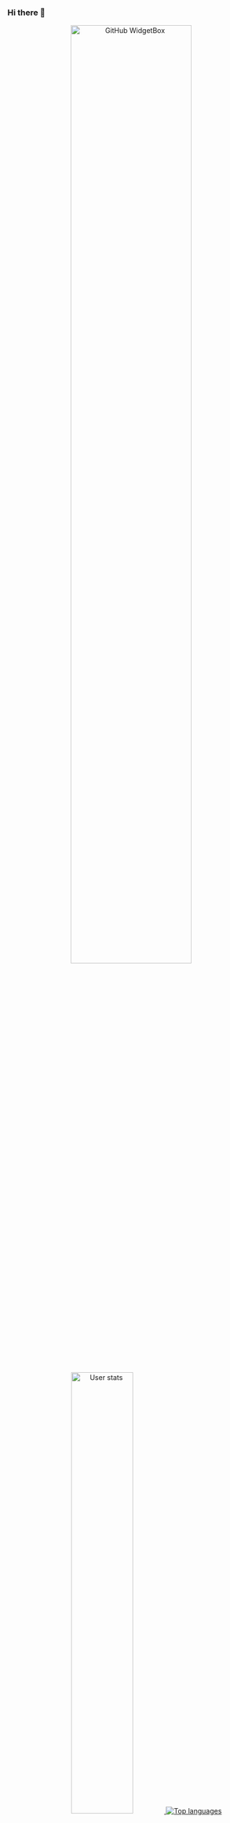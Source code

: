 ### Hi there 👋
<p align="center">
  <a href="https://github.com/Jurredr/github-widgetbox">
    <img width="70%" height="70%" src="https://github-widgetbox.vercel.app/api/profile?username=zzwtsy&data=followers,repositories,stars,commits" alt="GitHub WidgetBox" />
  </a>
</p>
<p align="center">
  <a href="https://github.com/anuraghazra/github-readme-stats">
  <img width="50%" height="48%" src="https://github-readme-stats.vercel.app/api?username=zzwtsy&count_private=true&show_icons=true&theme=tokyonight" alt="User stats" />
  <img src="https://github-readme-stats.vercel.app/api/top-langs/?username=zzwtsy&layout=compact&theme=tokyonight" alt="Top languages" />
  <a>
</p>
<p align="center">
 <img width=92%" src="https://activity-graph.herokuapp.com/graph?username=zzwtsy&theme=xcode" align="center" alt="Github Activity" />
</p>
